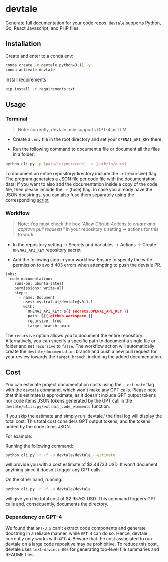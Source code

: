 # devtale

Generate full documentation for your code repos. `devtale` supports Python, Go, React Javascript, and PHP files.

## Installation

Create and enter to a conda env:

```bash
conda create -n devtale python=3.11 -y
conda activate devtale
```

Install requirements

```bash
pip install -r requirements.txt
```

## Usage

### Terminal

> Note: currently, devtale only supports GPT-4 as LLM.

- Create a `.env` file in the root directory and set your `OPENAI_API_KEY` there.

- Run the following command to document a file or document all the files in a folder:

```bash
python cli.py -p [path/to/your/code] -o [path/to/docs]
```

To document an entire repository/directory include the `-r` (recursive) flag. The program generates a JSON file per code file with the documentation data; If you want to also add the documentation inside a copy of the code file, then please include the `-f` (fuse) flag. In case you already have the JSON docstrings, you can also fuse them separately using the corresponding [script](scripts/)

### Workflow

> Note: You must check the box _"Allow GitHub Actions to create and approve pull requests"_ in your repository's setting -> actions for this to work.

- In the repository setting -> Secrets and Variables -> Actions -> Create `OPENAI_API_KEY` repository secret

- Add the following step in your workflow. Ensure to specify the write permission to avoid 403 errors when attempting to push the devtale PR.

```bash
jobs:
  code-documentation:
    runs-on: ubuntu-latest
    permissions: write-all
    steps:
      - name: Document
        uses: mystral-ai/devtale@v0.1.1
        with:
          OPENAI_API_KEY: ${{ secrets.OPENAI_API_KEY }}
          path: ${{ github.workspace }}
          recursive: true
          target_branch: main
```

The `recursive` option allows you to document the entire repository. Alternatively, you can specify a specific path to document a single file or folder and set `recursive` to `false`. The workflow action will automatically create the `devtale/documentation` branch and push a new pull request for your review towards the `target_branch`, including the added documentation.

## Cost

You can estimate project documentation costs using the `--estimate` flag with the `devtale` command, which won't make any GPT calls. Please note that this estimate is approximate, as it doesn't include GPT output tokens nor code items JSON tokens generated by the GPT call in the `devtale/utils.py/extract_code_elements` function.

If you skip the estimate and simply run 'devtale,' the final log will display the total cost. This total cost considers GPT output tokens, and the tokens added by the code items JSON.

For example:

Running the following command:

```bash
python cli.py -r -f -p devtale/devtale --estimate
```

will provide you with a cost estimate of $2.44733 USD. It won't document anything since it doesn't trigger any GPT calls.

On the other hand, running:

```bash
python cli.py -r -f -p devtale/devtale
```

will give you the total cost of $2.95762 USD. This command triggers GPT calls and, consequently, documents the directory.

### Dependency on GPT-4

We found that `GPT-3.5` can't extract code components and generate docstring in a reliable manner, while `GPT-4` can do so. Hence, devtale currently only works with `GPT-4`. Beware that the cost associated to run devtale on a large code repositive may be prohibitive. To reduce this cost, devtale uses `text-davinci-003` for generating top-level file summaries and README files.

